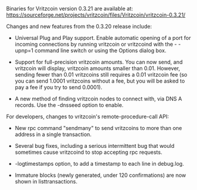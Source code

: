 Binaries for Vritzcoin version 0.3.21 are available at:
  https://sourceforge.net/projects/vritzcoin/files/Vritzcoin/vritzcoin-0.3.21/

Changes and new features from the 0.3.20 release include:

* Universal Plug and Play support.  Enable automatic opening of a port for incoming connections by running vritzcoin or vritzcoind with the - -upnp=1 command line switch or using the Options dialog box.

* Support for full-precision vritzcoin amounts.  You can now send, and vritzcoin will display, vritzcoin amounts smaller than 0.01.  However, sending fewer than 0.01 vritzcoins still requires a 0.01 vritzcoin fee (so you can send 1.0001 vritzcoins without a fee, but you will be asked to pay a fee if you try to send 0.0001).

* A new method of finding vritzcoin nodes to connect with, via DNS A records. Use the -dnsseed option to enable.

For developers, changes to vritzcoin's remote-procedure-call API:

* New rpc command "sendmany" to send vritzcoins to more than one address in a single transaction.

* Several bug fixes, including a serious intermittent bug that would sometimes cause vritzcoind to stop accepting rpc requests. 

* -logtimestamps option, to add a timestamp to each line in debug.log.

* Immature blocks (newly generated, under 120 confirmations) are now shown in listtransactions.
